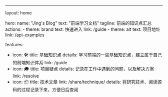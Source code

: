 ---
layout: home

hero:
  name: "Jing's Blog"
  text: "前端学习文档"
  tagline: 前端的知识点汇总
  actions:
    - theme: brand
      text: 快速进入
      link: /guide
    - theme: alt
      text: 项目地址
      link: /api-examples

features:
  - icon: 🛠️
    title: 基础知识点
    details: 学习前端的一些基础知识点，建立属于自己的前端知识体系
    link: /guide
  - icon: 🎓
    title: 项目疑点
    details: 记录在工作中遇到的问题，以及解决方案
    link: /resolve
  - icon: 📦
    title: 技术文章
    link: /share/technique/
    details: 将研究技术、阅读源码的过程记录下来，方便日后查阅

